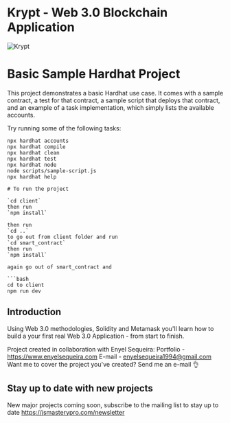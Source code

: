 # Krypt - Web 3.0 Blockchain Application

![Krypt](https://i.ibb.co/DVF4tNW/image.png)

# Basic Sample Hardhat Project

This project demonstrates a basic Hardhat use case. It comes with a sample contract, a test for that contract, a sample script that deploys that contract, and an example of a task implementation, which simply lists the available accounts.

Try running some of the following tasks:

````shell
npx hardhat accounts
npx hardhat compile
npx hardhat clean
npx hardhat test
npx hardhat node
node scripts/sample-script.js
npx hardhat help

# To run the project

`cd client`
then run
`npm install`

then run
`cd ..`
to go out from client folder and run
`cd smart_contract`
then run
`npm install`

again go out of smart_contract and

```bash
cd to client
npm run dev
````

## Introduction

Using Web 3.0 methodologies, Solidity and Metamask you'll learn how to build a your first real Web 3.0 Application - from start to finish.

Project created in collaboration with Enyel Sequeira:
Portfolio - https://www.enyelsequeira.com
E-mail - enyelsequeira1994@gmail.com
Want me to cover the project you've created? Send me an e-mail 👌

## Stay up to date with new projects

New major projects coming soon, subscribe to the mailing list to stay up to date https://jsmasterypro.com/newsletter
